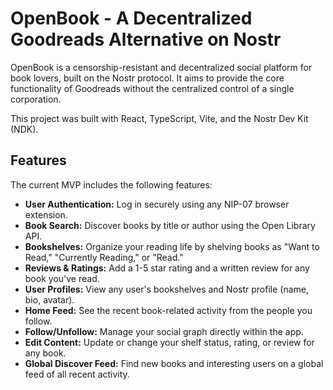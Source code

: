 # OpenBook - A Decentralized Goodreads Alternative on Nostr

OpenBook is a censorship-resistant and decentralized social platform for book lovers, built on the Nostr protocol. It aims to provide the core functionality of Goodreads without the centralized control of a single corporation.

This project was built with React, TypeScript, Vite, and the Nostr Dev Kit (NDK).

## Features

The current MVP includes the following features:

- **User Authentication:** Log in securely using any NIP-07 browser extension.
- **Book Search:** Discover books by title or author using the Open Library API.
- **Bookshelves:** Organize your reading life by shelving books as "Want to Read," "Currently Reading," or "Read."
- **Reviews & Ratings:** Add a 1-5 star rating and a written review for any book you've read.
- **User Profiles:** View any user's bookshelves and Nostr profile (name, bio, avatar).
- **Home Feed:** See the recent book-related activity from the people you follow.
- **Follow/Unfollow:** Manage your social graph directly within the app.
- **Edit Content:** Update or change your shelf status, rating, or review for any book.
- **Global Discover Feed:** Find new books and interesting users on a global feed of all recent activity.